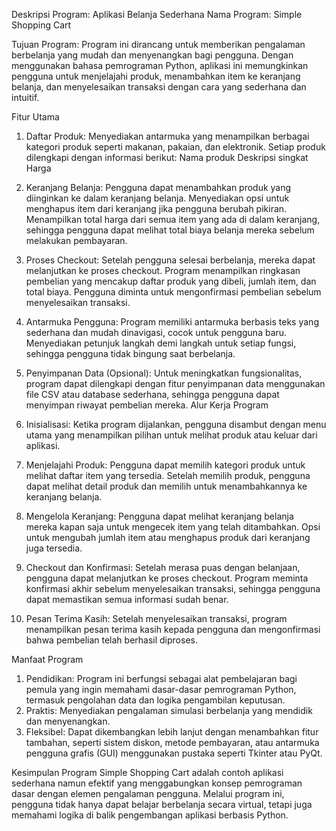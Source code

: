 Deskripsi Program: Aplikasi Belanja Sederhana
Nama Program: Simple Shopping Cart

Tujuan Program: Program ini dirancang untuk memberikan pengalaman berbelanja yang mudah dan menyenangkan bagi pengguna. Dengan menggunakan bahasa pemrograman Python, aplikasi ini memungkinkan pengguna untuk menjelajahi produk, menambahkan item ke keranjang belanja, dan menyelesaikan transaksi dengan cara yang sederhana dan intuitif.

Fitur Utama
1. Daftar Produk:
   Menyediakan antarmuka yang menampilkan berbagai kategori produk seperti makanan, pakaian, dan elektronik.
   Setiap produk dilengkapi dengan informasi berikut:
   Nama produk
   Deskripsi singkat
   Harga

2. Keranjang Belanja:
   Pengguna dapat menambahkan produk yang diinginkan ke dalam keranjang belanja.
   Menyediakan opsi untuk menghapus item dari keranjang jika pengguna berubah pikiran.
   Menampilkan total harga dari semua item yang ada di dalam keranjang, sehingga pengguna dapat melihat total biaya belanja mereka sebelum melakukan pembayaran.

3. Proses Checkout:
   Setelah pengguna selesai berbelanja, mereka dapat melanjutkan ke proses checkout.
   Program menampilkan ringkasan pembelian yang mencakup daftar produk yang dibeli, jumlah item, dan total biaya.
   Pengguna diminta untuk mengonfirmasi pembelian sebelum menyelesaikan transaksi.

4. Antarmuka Pengguna:
   Program memiliki antarmuka berbasis teks yang sederhana dan mudah dinavigasi, cocok untuk pengguna baru.
   Menyediakan petunjuk langkah demi langkah untuk setiap fungsi, sehingga pengguna tidak bingung saat berbelanja.

5. Penyimpanan Data (Opsional):
   Untuk meningkatkan fungsionalitas, program dapat dilengkapi dengan fitur penyimpanan data menggunakan file CSV atau database sederhana, sehingga pengguna dapat menyimpan riwayat pembelian mereka.
   Alur Kerja Program

6. Inisialisasi:
   Ketika program dijalankan, pengguna disambut dengan menu utama yang menampilkan pilihan untuk melihat produk atau keluar dari aplikasi.

7. Menjelajahi Produk:
   Pengguna dapat memilih kategori produk untuk melihat daftar item yang tersedia.
   Setelah memilih produk, pengguna dapat melihat detail produk dan memilih untuk menambahkannya ke keranjang belanja.

8. Mengelola Keranjang:
   Pengguna dapat melihat keranjang belanja mereka kapan saja untuk mengecek item yang telah ditambahkan.
   Opsi untuk mengubah jumlah item atau menghapus produk dari keranjang juga tersedia.

9. Checkout dan Konfirmasi:
   Setelah merasa puas dengan belanjaan, pengguna dapat melanjutkan ke proses checkout.
   Program meminta konfirmasi akhir sebelum menyelesaikan transaksi, sehingga pengguna dapat memastikan semua informasi sudah benar.

10. Pesan Terima Kasih:
   Setelah menyelesaikan transaksi, program menampilkan pesan terima kasih kepada pengguna dan mengonfirmasi bahwa pembelian telah berhasil diproses.

Manfaat Program
1. Pendidikan:
   Program ini berfungsi sebagai alat pembelajaran bagi pemula yang ingin memahami dasar-dasar pemrograman Python, termasuk pengolahan data dan logika pengambilan keputusan.
2. Praktis:
   Menyediakan pengalaman simulasi berbelanja yang mendidik dan menyenangkan.
3. Fleksibel:
   Dapat dikembangkan lebih lanjut dengan menambahkan fitur tambahan, seperti sistem diskon, metode pembayaran, atau antarmuka pengguna grafis (GUI) menggunakan pustaka seperti Tkinter atau PyQt.

Kesimpulan
Program Simple Shopping Cart adalah contoh aplikasi sederhana namun efektif yang menggabungkan konsep pemrograman dasar dengan elemen pengalaman pengguna. Melalui program ini, pengguna tidak hanya dapat belajar berbelanja secara virtual, tetapi juga memahami logika di balik pengembangan aplikasi berbasis Python.
